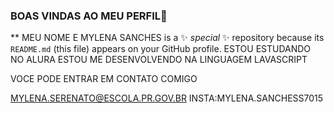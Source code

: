 ### BOAS VINDAS AO MEU PERFIL👋


** MEU NOME E MYLENA SANCHES is a ✨ _special_ ✨ repository because its `README.md` (this file) appears on your GitHub profile.
ESTOU ESTUDANDO NO ALURA
ESTOU ME DESENVOLVENDO NA LINGUAGEM LAVASCRIPT
 

VOCE PODE ENTRAR EM CONTATO COMIGO

MYLENA.SERENATO@ESCOLA.PR.GOV.BR
INSTA:MYLENA.SANCHESS7015


